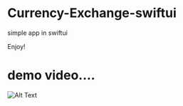 # Currency-Exchange-swiftui

simple app in swiftui 




Enjoy!

#  demo video....




![Alt Text](https://j.gifs.com/Gv3rpJ.gif)
